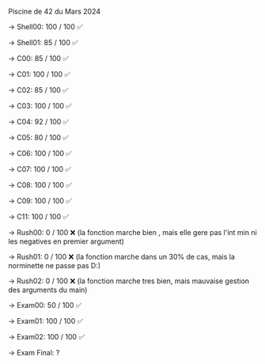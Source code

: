 Piscine de 42 du Mars 2024

-> Shell00: 100 / 100 ✅

-> Shell01: 85 / 100  ✅

-> C00: 85 / 100      ✅

-> C01: 100 / 100     ✅

-> C02: 85 / 100      ✅

-> C03: 100 / 100     ✅

-> C04: 92 / 100      ✅

-> C05: 80 / 100      ✅

-> C06: 100 / 100     ✅

-> C07: 100 / 100     ✅

-> C08: 100 / 100     ✅

-> C09: 100 / 100     ✅

-> C11: 100 / 100     ✅

-> Rush00: 0 / 100    ❌ (la fonction marche bien , mais elle gere pas l'int min ni les negatives en premier argument)

-> Rush01: 0 / 100    ❌ (la fonction marche dans un 30% de cas, mais la norminette ne passe pas D:)

-> Rush02: 0 / 100    ❌ (la fonction marche tres bien, mais mauvaise gestion des arguments du main)

-> Exam00: 50 / 100   ✅

-> Exam01: 100 / 100  ✅

-> Exam02: 100 / 100  ✅

-> Exam Final: ?
